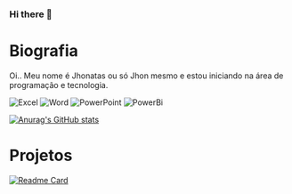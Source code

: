 ### Hi there 👋

# Biografia

Oi.. Meu nome é Jhonatas ou só Jhon mesmo e estou iniciando na área de programação e tecnologia. 

![Excel](https://img.shields.io/badge/Microsoft_Excel-217346?style=for-the-badge&logo=microsoft-excel&logoColor=white)
![Word](https://img.shields.io/badge/Microsoft_Word-2B579A?style=for-the-badge&logo=microsoft-word&logoColor=white)
![PowerPoint](https://img.shields.io/badge/Microsoft_PowerPoint-B7472A?style=for-the-badge&logo=microsoft-powerpoint&logoColor=white)
![PowerBi](https://img.shields.io/badge/PowerBI-F2C811?style=for-the-badge&logo=Power%20BI&logoColor=white)

[![Anurag's GitHub stats](https://github-readme-stats.vercel.app/api?username=JhonGb26&theme=radical)](https://github.com/anuraghazra/github-readme-stats)

# Projetos

[![Readme Card](https://github-readme-stats.vercel.app/api/pin/?username=JhonGb26=devweekgit.github.io)](https://github.com/anuraghazra/github-readme-stats)
